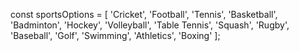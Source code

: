   <!--  Available sports options -->
  const sportsOptions = [
    'Cricket', 'Football', 'Tennis', 'Basketball', 'Badminton', 
    'Hockey', 'Volleyball', 'Table Tennis', 'Squash', 'Rugby',
    'Baseball', 'Golf', 'Swimming', 'Athletics', 'Boxing'
  ];
